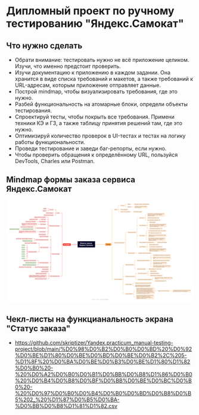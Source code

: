 # Дипломный проект по ручному тестированию "Яндекс.Самокат"
## Что нужно сделать
- Обрати внимание: тестировать нужно не всё приложение целиком. Изучи, что именно предстоит проверить.
- Изучи документацию к приложению в каждом задании. Она хранится в виде списка требований и макетов, а также требований к URL-адресам, которым приложение отправляет данные.
- Построй mindmap, чтобы визуализировать требования, где это нужно.
- Разбей функциональность на атомарные блоки, определи объекты тестирования.
- Спроектируй тесты, чтобы покрыть все требования. Примени техники КЭ и ГЗ, а также таблицу принятия решений там, где это нужно.
- Оптимизируй количество проверок в UI-тестах и тестах на логику работы функциональности.
- Проведи тестирование и заведи баг-репорты, если нужно.
- Чтобы проверить обращения к определённому URL, пользуйся DevTools, Charles или Postman.
## Mindmap формы заказа сервиса Яндекс.Самокат
![](https://github.com/skriptizer/Yandex.practicum_manual-testing-project/blob/main/%D0%98%D0%B2%D0%B0%D0%BD%20%D0%92%D0%BE%D1%80%D0%BE%D0%BD%D0%BE%D0%B2%2C%205-%D1%8F%20%D0%BA%D0%BE%D0%B3%D0%BE%D1%80%D1%82%D0%B0%20-%20mindmap.png)
## Чекл-листы на функцианальность экрана "Статус заказа"
- https://github.com/skriptizer/Yandex.practicum_manual-testing-project/blob/main/%D0%98%D0%B2%D0%B0%D0%BD%20%D0%92%D0%BE%D1%80%D0%BE%D0%BD%D0%BE%D0%B2%2C%205-%D1%8F%20%D0%BA%D0%BE%D0%B3%D0%BE%D1%80%D1%82%D0%B0%20-%20%D0%A2%D0%B0%D0%B1%D0%BB%D0%B8%D1%86%D0%B0%20%D0%B4%D0%B8%D0%BF%D0%BB%D0%BE%D0%BC%D0%B0%20-%20%D0%97%D0%B0%D0%B4%D0%B0%D0%BD%D0%B8%D0%B5%202_%20%D1%87%D0%B5%D0%BA-%D0%BB%D0%B8%D1%81%D1%82.csv
